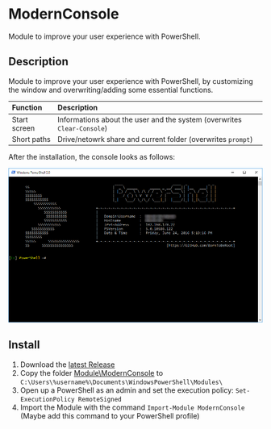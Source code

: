 # ModernConsole

Module to improve your user experience with PowerShell.

## Description

Module to improve your user experience with PowerShell, by customizing the window and overwriting/adding some essential functions. 

| Function | Description |
| :--- | :--- |
| Start screen | Informations about the user and the system (overwrites `Clear-Console`) |
| Short paths | Drive/netowrk share and current folder (overwrites `prompt`) |

After the installation, the console looks as follows:

![Screenshot](/Documentation/Images/ModernConsole.png?raw=true "ModernConsole")

## Install

1. Download the [latest Release](https://github.com/BornToBeRoot/PowerShell_ModernConsole/releases/latest) 
2. Copy the folder [Module\ModernConsole](Module/ModernConsole) to `C:\Users\%username%\Documents\WindowsPowerShell\Modules\`
3. Open up a PowerShell as an admin and set the execution policy: `Set-ExecutionPolicy RemoteSigned`
4. Import the Module with the command `Import-Module ModernConsole` (Maybe add this command to your PowerShell profile)
